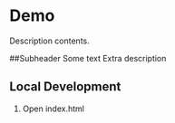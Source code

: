 # Demo

Description contents.

##Subheader
Some text
Extra description

## Local Development 

1. Open index.html